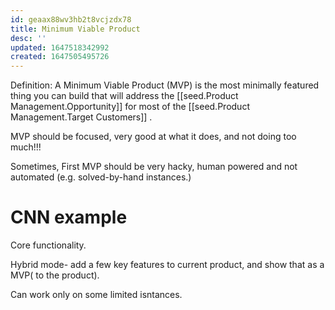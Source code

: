 ```yaml
---
id: geaax88wv3hb2t8vcjzdx78
title: Minimum Viable Product
desc: ''
updated: 1647518342992
created: 1647505495726
---
```



Definition: A Minimum Viable Product (MVP)  is the most minimally featured thing you can build that will address the [[seed.Product Management.Opportunity]] for most of the [[seed.Product Management.Target Customers]] .


MVP should be focused, very good at what it does, and not doing too  much!!!

Sometimes, First MVP should be very hacky, human powered and not
automated (e.g. solved-by-hand instances.)



# CNN example

Core functionality.

Hybrid mode- add a few key features to current product, and show that as a MVP( to the product).

Can work only on some limited isntances.
